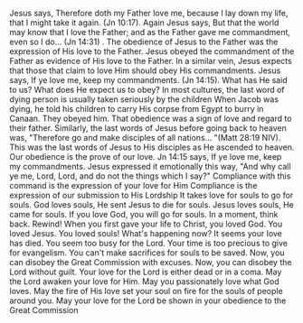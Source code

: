 Jesus says, Therefore doth my Father love me, because I lay down my life, that I might take it again. (Jn 10:17). Again Jesus says, But that the world may know that I love the Father; and as the Father gave me commandment, even so I do... (Jn 14:31) . The obedience of Jesus to the Father was the expression of His love to the Father. Jesus obeyed the commandment of the Father as evidence of His love to the Father.
In a similar vein, Jesus expects that those that claim to love Him should obey His commandments. Jesus says, If ye love me, keep my commandments. (Jn 14:15).
What has He said to us? What does He expect us to obey? In most cultures, the last word of dying person is usually taken seriously by the children When Jacob was dying, he told his children to carry His corpse from Egypt to burry in Canaan. They obeyed him. That obedience was a sign of love and regard to their father.
Similarly, the last words of Jesus before going back to heaven was, "Therefore go and make disciples of all nations... "(Matt 28:19 NIV). This was the last words of Jesus to His disciples as He ascended to heaven. Our obedience is the prove of our love. Jn 14:15 says, If ye love me, keep my commandments. Jesus expressed it emotionally this way, "And why call ye me, Lord, Lord, and do not the things which I say?" Compliance with this command is the expression of your love for Him Compliance is the expression of our submission to His Lordship It takes love for souls to go for souls. God loves souls, He sent Jesus to die for souls.
Jesus loves souls, He came for souls. If you love God, you will go for souls. In a moment, think back. Rewind! When you first gave your life to Christ, you loved God. You loved Jesus.
You loved souls! What's happening now? It seems your love has died. You seem too busy for the Lord. Your time is too precious to give for evangelism. You can't make sacrifices for souls to be saved. Now, you can disobey the Great Commission with excuses. Now, you can disobey the Lord without guilt. Your love for the Lord is either dead or in a coma.
May the Lord awaken your love for Him. May you passionately love what God loves. May the fire of His love set your soul on fire for the souls of people around you. May your love for the Lord be shown in your obedience to the Great Commission
